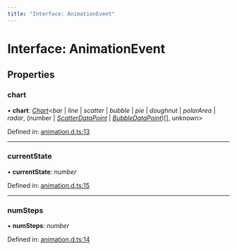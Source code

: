 ```yaml
---
title: "Interface: AnimationEvent"
---
```


# Interface: AnimationEvent

## Properties

### chart

• **chart**: [*Chart*](../classes/chart.md)<*bar* \| *line* \| *scatter* \| *bubble* \| *pie* \| *doughnut* \| *polarArea* \| *radar*, (number \| [*ScatterDataPoint*](scatterdatapoint.md) \| [*BubbleDataPoint*](bubbledatapoint.md))[], unknown\>

Defined in: [animation.d.ts:13](https://github.com/chartjs/Chart.js/blob/b319f2cf/types/animation.d.ts#L13)

___

### currentState

• **currentState**: *number*

Defined in: [animation.d.ts:15](https://github.com/chartjs/Chart.js/blob/b319f2cf/types/animation.d.ts#L15)

___

### numSteps

• **numSteps**: *number*

Defined in: [animation.d.ts:14](https://github.com/chartjs/Chart.js/blob/b319f2cf/types/animation.d.ts#L14)
